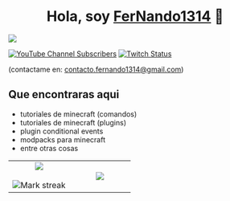 <div align="center">
<h1 align="center">Hola, soy <a href="https://www.youtube.com/@FerNando1314XR">FerNando1314<a/> 👋</a></h1>
</div>
<img src="https://i.imgur.com/COrbu8L.jpeg">
  
[<img alt="YouTube Channel Subscribers" src="https://img.shields.io/youtube/channel/subscribers/%20UCK-AgU6luMFlKxKbWLRM-SA">](https://www.youtube.com/@FerNando1314XR)
[<img alt="Twitch Status" src="https://img.shields.io/twitch/status/fernando1314xr">](https://www.twitch.tv/fernando1314xr)
[](https://www.instagram.com/fernandoxr24/)

(contactame en: contacto.fernando1314@gmail.com)

## Que encontraras aqui
- tutoriales de minecraft (comandos)
- tutoriales de minecraft (plugins)
- plugin conditional events
- modpacks para minecraft
- entre otras cosas
  <p align="center">
  <!--- stats (start) -->
<table align="center">
<tr border="none">
<td width="50%" align="center">
  
  <img  align="center"  src="https://github-readme-stats.vercel.app/api?username=FerNando1314RX&theme=dark&show_icons=true&count_private=true" />
  <br></br>
  <img  title="🔥 Get streak stats for your profile at git.io/streak-stats" alt="Mark streak" src="https://github-readme-streak-stats.herokuapp.com/?user=FerNando1314RX&theme=dark&hide_border=false" /> 
</td>

<td width="50%" align="center">

  <img  align="center"  src="https://github-readme-stats.anuraghazra1.vercel.app/api/top-langs/?username=FerNando1314RX&theme=dark&hide_border=false&no-bg=true&no-frame=true&langs_count=10"/>
  
  </td>
</tr>
</table>
